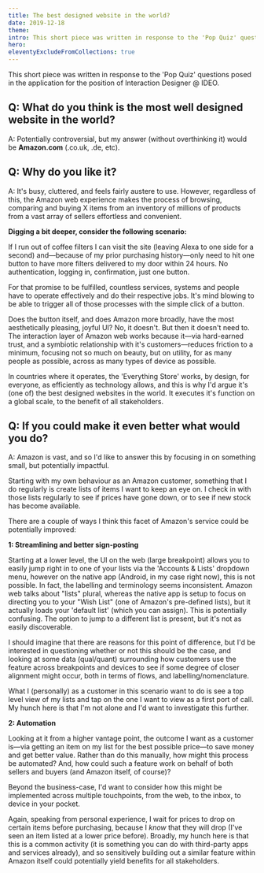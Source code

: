 ```yaml
---
title: The best designed website in the world?
date: 2019-12-18
theme:
intro: This short piece was written in response to the 'Pop Quiz' questions posed in the application for the position of Interaction Designer @ IDEO.
hero:
eleventyExcludeFromCollections: true
---
```


This short piece was written in response to the 'Pop Quiz' questions posed in the application for the position of Interaction Designer @ IDEO.

## Q: What do you think is the most well designed website in the world?



A: Potentially controversial, but my answer (without overthinking it) would be __Amazon.com__ (.co.uk, .de, etc).

## Q: Why do you like it?

A: It's busy, cluttered, and feels fairly austere to use. However, regardless of this, the Amazon web experience makes the process of browsing, comparing and buying X items from an inventory of millions of products from a vast array of sellers effortless and convenient. 

__Digging a bit deeper, consider the following scenario:__

If I run out of coffee filters I can visit the site (leaving Alexa to one side for a second) and—because of my prior purchasing history—only need to hit one button to have more filters delivered to my door within 24 hours. No authentication, logging in, confirmation, just one button.

For that promise to be fulfilled, countless services, systems and people have to operate effectively and do their respective jobs. It's mind blowing to be able to trigger all of those processes with the simple click of a button. 

Does the button itself, and does Amazon more broadly, have the most aesthetically pleasing, joyful UI? No, it doesn't. But then it doesn't need to. The interaction layer of Amazon web works because it—via hard-earned trust, and a symbiotic relationship with it's customers—reduces friction to a minimum, focusing not so much on beauty, but on utility, for as many people as possible, across as many types of device as possible. 

In countries where it operates, the 'Everything Store' works, by design, for everyone, as efficiently as technology allows, and this is why I'd argue it's (one of) the best designed websites in the world. It executes it's function on a global scale, to the benefit of all stakeholders.

## Q: If you could make it even better what would you do?

A: Amazon is vast, and so I'd like to answer this by focusing in on something small, but potentially impactful. 

Starting with my own behaviour as an Amazon customer, something that I do regularly is create lists of items I want to keep an eye on. I check in with those lists regularly to see if prices have gone down, or to see if new stock has become available.

There are a couple of ways I think this facet of Amazon's service could be potentially improved:

__1: Streamlining and better sign-posting__ 

Starting at a lower level, the UI on the web (large breakpoint) allows you to easily jump right in to one of your lists via the 'Accounts & Lists' dropdown menu, however on the native app (Android, in my case right now), this is not possible. In fact, the labelling and terminology seems inconsistent. Amazon web talks about "lists" plural, whereas the native app is setup to focus on directing you to your "Wish List" (one of Amazon's pre-defined lists), but it actually loads your 'default list' (which you can assign). This is potentially confusing. The option to jump to a different list is present, but it's not as easily discoverable.

I should imagine that there are reasons for this point of difference, but I'd be interested in questioning whether or not this should be the case, and looking at some data (qual/quant) surrounding how customers use the feature across breakpoints and devices to see if some degree of closer alignment might occur, both in terms of flows, and labelling/nomenclature.

What I (personally) as a customer in this scenario want to do is see a top level view of my lists and tap on the one I want to view as a first port of call. My hunch here is that I'm not alone and I'd want to investigate this further.

__2: Automation__ 

Looking at it from a higher vantage point, the outcome I want as a customer is—via getting an item on my list for the best possible price—to save money and get better value. Rather than do this manually, how might this process be automated? And, how could such a feature work on behalf of both sellers and buyers (and Amazon itself, of course)?

Beyond the business-case, I'd want to consider how this might be implemented across multiple touchpoints, from the web, to the inbox, to device in your pocket.

Again, speaking from personal experience, I wait for prices to drop on certain items before purchasing, because I <em>know</em> that they will drop (I've seen an item listed at a lower price before). Broadly, my hunch here is that this is a common activity (it is something you can do with third-party apps and services already), and so sensitively building out a similar feature within Amazon itself could potentially yield benefits for all stakeholders.


